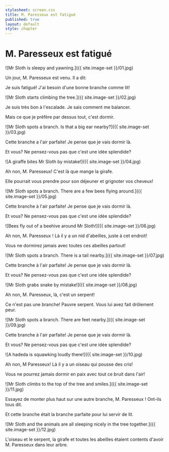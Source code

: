 ```yaml
---
stylesheet: screen.css
title: M. Paresseux est fatigué
published: true
layout: default
style: chapter
---
```


# M. Paresseux est fatigué

![Mr Sloth is sleepy and yawning.]({{ site.image-set }}/01.jpg)

Un jour, M. Paresseux est venu. Il a dit:

Je suis fatigué! J'ai besoin d'une bonne branche comme lit!

![Mr Sloth starts climbing the tree.]({{ site.image-set }}/02.jpg)

Je suis très bon à l'escalade. Je sais comment me balancer.

Mais ce que je préfère par dessus tout, c'est dormir.

![Mr Sloth spots a branch. Is that a big ear nearby?]({{ site.image-set }}/03.jpg)

Cette branche a l'air parfaite! Je pense que je vais dormir là.

Et vous? Ne pensez-vous pas que c'est une idée splendide?

![A giraffe bites Mr Sloth by mistake!]({{ site.image-set }}/04.jpg)

Ah non, M. Paresseux! C'est là que mange la girafe.

Elle pourrait vous prendre pour son déjeuner et grignoter vos cheveux!

![Mr Sloth spots a branch. There are a few bees flying around.]({{ site.image-set }}/05.jpg)

Cette branche à l'air parfaite! Je pense que je vais dormir là.

Et vous? Ne pensez-vous pas que c'est une idée splendide?

![Bees fly out of a beehive around Mr Sloth!]({{ site.image-set }}/06.jpg)

Ah non, M. Paresseux ! Là il y a un nid d'abeilles, juste à cet endroit!

Vous ne dormirez jamais avec toutes ces abeilles partout!

![Mr Sloth spots a branch. There is a tail nearby.]({{ site.image-set }}/07.jpg)

Cette branche à l'air parfaite! Je pense que je vais dormir là.

Et vous? Ne pensez-vous pas que c'est une idée splendide?

![Mr Sloth grabs snake by mistake!]({{ site.image-set }}/08.jpg)

Ah non, M. Paresseux, là, c'est un serpent! 

Ce n'est pas une branche! Pauvre serpent. Vous lui avez fait drôlement peur.

![Mr Sloth spots a branch. There are feet nearby.]({{ site.image-set }}/09.jpg)

Cette branche à l'air parfaite! Je pense que je vais dormir là.

Et vous? Ne pensez-vous pas que c'est une idée splendide?

![A hadeda is squawking loudly there!]({{ site.image-set }}/10.jpg)

Ah non, M Paresseux! Là il y a un oiseau qui pousse des cris!

Vous ne pourrez jamais dormir en paix avec tout ce bruit dans l'air!

![Mr Sloth climbs to the top of the tree and smiles.]({{ site.image-set }}/11.jpg)

Essayez de monter plus haut sur une autre branche, M. Paresseux ! Ont-ils tous dit.

Et cette branche était la branche parfaite pour lui servir de lit.

![Mr Sloth and the animals are all sleeping nicely in the tree together.]({{ site.image-set }}/12.jpg)

L'oiseau et le serpent, la girafe et toutes les abeilles étaient contents d'avoir M.
Paresseux dans leur arbre.


